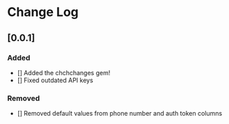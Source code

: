 # Change Log

## [0.0.1]
### Added
- [] Added the chchchanges gem!
- [] Fixed outdated API keys
### Removed
- [] Removed default values from phone number and auth token columns
